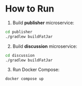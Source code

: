 # How to Run
1. Build **publisher** microservice:
```bash
cd publisher
./gradlew buildFatJar
```
2. Build **discussion** microservice:
```bash
cd discussion
./gradlew buildFatJar
```
3. Run Docker Compose: 
```bash
docker compose up
```